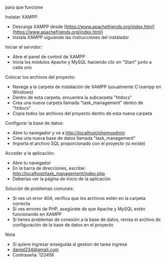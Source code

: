para que funcione

Instalar XAMPP:

- Descarga XAMPP desde [https://www.apachefriends.org/index.html](https://www.apachefriends.org/index.html)
- Instala XAMPP siguiendo las instrucciones del instalador



Iniciar el servidor:

- Abre el panel de control de XAMPP
- Inicia los módulos Apache y MySQL haciendo clic en "Start" junto a cada uno



Colocar los archivos del proyecto:

- Navega a la carpeta de instalación de XAMPP (usualmente C:\xampp en Windows)
- Dentro de esta carpeta, encuentra la subcarpeta "htdocs"
- Crea una nueva carpeta llamada "task_management" dentro de "htdocs"
- Copia todos los archivos del proyecto dentro de esta nueva carpeta



Configurar la base de datos:

- Abre tu navegador y ve a [http://localhost/phpmyadmin](http://localhost/phpmyadmin)
- Crea una nueva base de datos llamada "task_management"
- Importa el archivo SQL proporcionado con el proyecto (si existe)



Acceder a la aplicación:

- Abre tu navegador
- En la barra de direcciones, escribe: [http://localhost/task_management/index.php](http://localhost/task_management/index.php)
- Deberías ver la página de inicio de la aplicación



Solución de problemas comunes:

- Si ves un error 404, verifica que los archivos estén en la carpeta correcta
- Si ves errores de PHP, asegúrate de que Apache y MySQL estén funcionando en XAMPP
- Si tienes problemas de conexión a la base de datos, revisa el archivo de configuración de la base de datos en el proyecto

Nota

- Si quiere ingresar enseguida al gestion de tarea ingrese
- daniel234@gmail.com
- Contraseña: 123456
